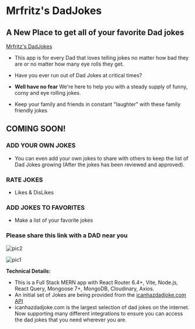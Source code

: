 # Mrfritz's DadJokes

## A New Place to get all of your favorite Dad jokes

[Mrfritz's DadJokes](https://vite-mrfritz-dadjokes.onrender.com)

- This app is for every Dad that loves telling jokes no matter how bad they are or no matter how many eye rolls they get.

- Have you ever run out of Dad Jokes at critical times?

- **Well have no fear** We're here to help you with a steady supply of funny, corny and eye rolling jokes.

- Keep your family and friends in constant "laughter" with these family friendly jokes

## **COMING SOON!**

### ADD YOUR OWN JOKES

- You can even add your own jokes to share with others to keep the list of Dad Jokes growing (After the jokes has been reviewed and approved).

### RATE JOKES

- Likes & DisLikes

### ADD JOKES TO FAVORITES

- Make a list of your favorite jokes

### Please share this link with a DAD near you

![pic2](https://github.com/mrfritzg/dadjokes/assets/25967991/ba5a480f-fb0e-482e-8601-f78a1945cc42)

![pic1](https://github.com/mrfritzg/dadjokes/assets/25967991/6dc457b1-b848-4811-aabc-6de3eb5c1b3e)

**Technical Details:**

- This is a Full Stack MERN app with React Router 6.4+, Vite, Node.js,
  React Query, Mongoose 7+, MongoDB, Cloudinary, Axios.
- An initial set of Jokes are being provided from the [icanhazdadjoke.com API](https://icanhazdadjoke.com/)
- icanhazdadjoke.com is the largest selection of dad jokes on the internet. Now supporting many different integrations to ensure you can access the dad jokes that you need wherever you are.
